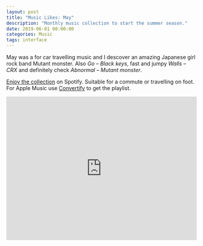 ```yaml
---
layout: post
title: "Music Likes: May"
description: "Monthly music collection to start the summer season."
date: 2019-06-01 00:00:00
categories: Music
tags: interface
---
```


May was a for car travelling music and I descover an amazing  Japanese girl rock band Mutant monster. Also *Go – Black keys*, fast and jumpy *Walls – CRX* and definitely check *Abnormal – Mutant monster*.

[Enjoy the collection](https://open.spotify.com/user/yuriysteam/playlist/7bZFjeBCPPKFPZGouodNDR?si=SML7irLKT8WPPiElY3OLxw) on Spotify. Suitable for a commute or travelling on foot. For Apple Music use [Convertify](https://haydenhong.com/convertify/) to get the playlist.



<iframe src="https://open.spotify.com/embed/user/yuriysteam/playlist/7bZFjeBCPPKFPZGouodNDR" width="100%" height="380" frameborder="0" allowtransparency="true" allow="encrypted-media"></iframe>